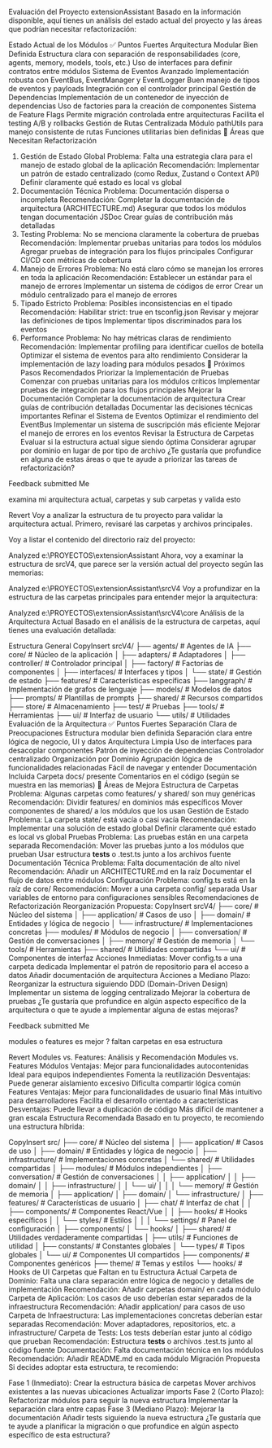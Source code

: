 Evaluación del Proyecto extensionAssistant
Basado en la información disponible, aquí tienes un análisis del estado actual del proyecto y las áreas que podrían necesitar refactorización:

Estado Actual de los Módulos
✅ Puntos Fuertes
Arquitectura Modular Bien Definida
Estructura clara con separación de responsabilidades (core, agents, memory, models, tools, etc.)
Uso de interfaces para definir contratos entre módulos
Sistema de Eventos Avanzado
Implementación robusta con EventBus, EventManager y EventLogger
Buen manejo de tipos de eventos y payloads
Integración con el controlador principal
Gestión de Dependencias
Implementación de un contenedor de inyección de dependencias
Uso de factories para la creación de componentes
Sistema de Feature Flags
Permite migración controlada entre arquitecturas
Facilita el testing A/B y rollbacks
Gestión de Rutas Centralizada
Módulo pathUtils para manejo consistente de rutas
Funciones utilitarias bien definidas
🔄 Áreas que Necesitan Refactorización
1. Gestión de Estado Global
Problema: Falta una estrategia clara para el manejo de estado global de la aplicación
Recomendación:
Implementar un patrón de estado centralizado (como Redux, Zustand o Context API)
Definir claramente qué estado es local vs global
2. Documentación Técnica
Problema: Documentación dispersa o incompleta
Recomendación:
Completar la documentación de arquitectura (ARCHITECTURE.md)
Asegurar que todos los módulos tengan documentación JSDoc
Crear guías de contribución más detalladas
3. Testing
Problema: No se menciona claramente la cobertura de pruebas
Recomendación:
Implementar pruebas unitarias para todos los módulos
Agregar pruebas de integración para los flujos principales
Configurar CI/CD con métricas de cobertura
4. Manejo de Errores
Problema: No está claro cómo se manejan los errores en toda la aplicación
Recomendación:
Establecer un estándar para el manejo de errores
Implementar un sistema de códigos de error
Crear un módulo centralizado para el manejo de errores
5. Tipado Estricto
Problema: Posibles inconsistencias en el tipado
Recomendación:
Habilitar strict: true en tsconfig.json
Revisar y mejorar las definiciones de tipos
Implementar tipos discriminados para los eventos
6. Performance
Problema: No hay métricas claras de rendimiento
Recomendación:
Implementar profiling para identificar cuellos de botella
Optimizar el sistema de eventos para alto rendimiento
Considerar la implementación de lazy loading para módulos pesados
🚀 Próximos Pasos Recomendados
Priorizar la Implementación de Pruebas
Comenzar con pruebas unitarias para los módulos críticos
Implementar pruebas de integración para los flujos principales
Mejorar la Documentación
Completar la documentación de arquitectura
Crear guías de contribución detalladas
Documentar las decisiones técnicas importantes
Refinar el Sistema de Eventos
Optimizar el rendimiento del EventBus
Implementar un sistema de suscripción más eficiente
Mejorar el manejo de errores en los eventos
Revisar la Estructura de Carpetas
Evaluar si la estructura actual sigue siendo óptima
Considerar agrupar por dominio en lugar de por tipo de archivo
¿Te gustaría que profundice en alguna de estas áreas o que te ayude a priorizar las tareas de refactorización?

Feedback submitted
Me

examina mi arquitectura actual, carpetas y sub carpetas y valida esto

Revert
Voy a analizar la estructura de tu proyecto para validar la arquitectura actual. Primero, revisaré las carpetas y archivos principales.

Voy a listar el contenido del directorio raíz del proyecto:

Analyzed
e:\PROYECTOS\extensionAssistant
Ahora, voy a examinar la estructura de srcV4, que parece ser la versión actual del proyecto según las memorias:

Analyzed
e:\PROYECTOS\extensionAssistant\srcV4
Voy a profundizar en la estructura de las carpetas principales para entender mejor la arquitectura:

Analyzed
e:\PROYECTOS\extensionAssistant\srcV4\core
Análisis de la Arquitectura Actual
Basado en el análisis de la estructura de carpetas, aquí tienes una evaluación detallada:

Estructura General
CopyInsert
srcV4/
├── agents/           # Agentes de IA
├── core/             # Núcleo de la aplicación
│   ├── adapters/     # Adaptadores
│   ├── controller/   # Controlador principal
│   ├── factory/      # Factorías de componentes
│   ├── interfaces/   # Interfaces y tipos
│   └── state/        # Gestión de estado
├── features/         # Características específicas
├── langgraph/        # Implementación de grafos de lenguaje
├── models/           # Modelos de datos
├── prompts/          # Plantillas de prompts
├── shared/           # Recursos compartidos
├── store/            # Almacenamiento
├── test/             # Pruebas
├── tools/            # Herramientas
├── ui/               # Interfaz de usuario
└── utils/            # Utilidades
Evaluación de la Arquitectura
✅ Puntos Fuertes
Separación Clara de Preocupaciones
Estructura modular bien definida
Separación clara entre lógica de negocio, UI y datos
Arquitectura Limpia
Uso de interfaces para desacoplar componentes
Patrón de inyección de dependencias
Controlador centralizado
Organización por Dominio
Agrupación lógica de funcionalidades relacionadas
Fácil de navegar y entender
Documentación Incluida
Carpeta docs/ presente
Comentarios en el código (según se muestra en las memorias)
🔄 Áreas de Mejora
Estructura de Carpetas
Problema: Algunas carpetas como features/ y shared/ son muy genéricas
Recomendación:
Dividir features/ en dominios más específicos
Mover componentes de shared/ a los módulos que los usan
Gestión de Estado
Problema: La carpeta state/ está vacía o casi vacía
Recomendación:
Implementar una solución de estado global
Definir claramente qué estado es local vs global
Pruebas
Problema: Las pruebas están en una carpeta separada
Recomendación:
Mover las pruebas junto a los módulos que prueban
Usar estructura __tests__ o .test.ts junto a los archivos fuente
Documentación Técnica
Problema: Falta documentación de alto nivel
Recomendación:
Añadir un ARCHITECTURE.md en la raíz
Documentar el flujo de datos entre módulos
Configuración
Problema: config.ts está en la raíz de core/
Recomendación:
Mover a una carpeta config/ separada
Usar variables de entorno para configuraciones sensibles
Recomendaciones de Refactorización
Reorganización Propuesta:
CopyInsert
srcV4/
├── core/                 # Núcleo del sistema
│   ├── application/      # Casos de uso
│   ├── domain/           # Entidades y lógica de negocio
│   └── infrastructure/   # Implementaciones concretas
├── modules/              # Módulos de negocio
│   ├── conversation/     # Gestión de conversaciones
│   ├── memory/           # Gestión de memoria
│   └── tools/            # Herramientas
├── shared/               # Utilidades compartidas
└── ui/                   # Componentes de interfaz
Acciones Inmediatas:
Mover config.ts a una carpeta dedicada
Implementar el patrón de repositorio para el acceso a datos
Añadir documentación de arquitectura
Acciones a Mediano Plazo:
Reorganizar la estructura siguiendo DDD (Domain-Driven Design)
Implementar un sistema de logging centralizado
Mejorar la cobertura de pruebas
¿Te gustaría que profundice en algún aspecto específico de la arquitectura o que te ayude a implementar alguna de estas mejoras?

Feedback submitted
Me

modules o features es mejor ? faltan carpetas en esa estructura

Revert
Modules vs. Features: Análisis y Recomendación
Modules vs. Features
Módulos
Ventajas:
Mejor para funcionalidades autocontenidas
Ideal para equipos independientes
Fomenta la reutilización
Desventajas:
Puede generar aislamiento excesivo
Dificulta compartir lógica común
Features
Ventajas:
Mejor para funcionalidades de usuario final
Más intuitivo para desarrolladores
Facilita el desarrollo orientado a características
Desventajas:
Puede llevar a duplicación de código
Más difícil de mantener a gran escala
Estructura Recomendada
Basado en tu proyecto, te recomiendo una estructura híbrida:

CopyInsert
src/
├── core/                    # Núcleo del sistema
│   ├── application/        # Casos de uso
│   ├── domain/             # Entidades y lógica de negocio
│   ├── infrastructure/     # Implementaciones concretas
│   └── shared/             # Utilidades compartidas
│
├── modules/                # Módulos independientes
│   ├── conversation/       # Gestión de conversaciones
│   │   ├── application/
│   │   ├── domain/
│   │   ├── infrastructure/
│   │   └── ui/
│   │
│   └── memory/            # Gestión de memoria
│       ├── application/
│       ├── domain/
│       └── infrastructure/
│
├── features/               # Características de usuario
│   ├── chat/              # Interfaz de chat
│   │   ├── components/    # Componentes React/Vue
│   │   ├── hooks/         # Hooks específicos
│   │   └── styles/        # Estilos
│   │
│   └── settings/          # Panel de configuración
│       ├── components/
│       └── hooks/
│
├── shared/                # Utilidades verdaderamente compartidas
│   ├── utils/            # Funciones de utilidad
│   ├── constants/        # Constantes globales
│   └── types/            # Tipos globales
│
└── ui/                    # Componentes UI compartidos
    ├── components/        # Componentes genéricos
    ├── theme/            # Temas y estilos
    └── hooks/            # Hooks de UI
Carpetas que Faltan en tu Estructura Actual
Carpeta de Dominio:
Falta una clara separación entre lógica de negocio y detalles de implementación
Recomendación: Añadir carpetas domain/ en cada módulo
Carpeta de Aplicación:
Los casos de uso deberían estar separados de la infraestructura
Recomendación: Añadir application/ para casos de uso
Carpeta de Infraestructura:
Las implementaciones concretas deberían estar separadas
Recomendación: Mover adaptadores, repositorios, etc. a infrastructure/
Carpeta de Tests:
Los tests deberían estar junto al código que prueban
Recomendación: Estructura __tests__ o archivos .test.ts junto al código fuente
Documentación:
Falta documentación técnica en los módulos
Recomendación: Añadir README.md en cada módulo
Migración Propuesta
Si decides adoptar esta estructura, te recomiendo:

Fase 1 (Inmediato):
Crear la estructura básica de carpetas
Mover archivos existentes a las nuevas ubicaciones
Actualizar imports
Fase 2 (Corto Plazo):
Refactorizar módulos para seguir la nueva estructura
Implementar la separación clara entre capas
Fase 3 (Mediano Plazo):
Mejorar la documentación
Añadir tests siguiendo la nueva estructura
¿Te gustaría que te ayude a planificar la migración o que profundice en algún aspecto específico de esta estructura?